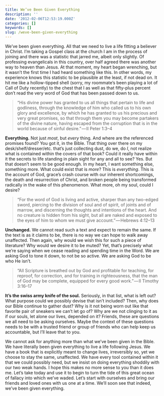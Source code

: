 ```yaml
---
title: We’ve Been Given Everything
description: ''
date: '2012-02-06T12:53:19.000Z'
categories: []
keywords: []
slug: /weve-been-given-everything
---
```


We’ve been given everything. All that we need to live a life fitting a believer in Christ. I’m taking a Gospel class at the church I am in the process of joining and there was a statistic that jarred me, albeit only slightly. Of professing evangelicals in this country, over half agreed there was another way to heaven than Jesus. At that moment, my heart began wrenching, but it wasn’t the first time I had heard something like this. In other words, my experience knows this statistic to be plausible at the least, if not dead on. It hit me like a hollow-tipped shell (sorry, my roommate’s been playing a lot of Call of Duty recently) to the chest that I as well as that fifty-plus percent don’t read the very word of God that has been passed down to us.

> “His divine power has granted to us all things that pertain to life and godliness, through the knowledge of him who called us to his own glory and excellence, by which he has granted to us his precious and very great promises, so that through them you may become partakers of the divine nature, having escaped from the corruption that is in the world because of sinful desire.” — II Peter 1:3–4

**Everything.** Not just _most_, but _every_ thing. And where are the referenced promises found? You got it, in the Bible. That thing over there on my desk/shelf/dresser/etc. that’s just collecting dust, do we, do _I_, not realize what is contained within the covers of that book? Could it really have within it the secrets to life standing in plain sight for any and all to see? Yes. But that doesn’t seem to be good enough. In my heart, I want something else, something more. What could exist that is _more_? This is _everything_. This is the account of God, grace’s crash course with our inherent shortcomings, the death and resurrection of Christ, and broken people being transformed radically in the wake of this phenomenon. What more, oh my soul, could I desire?

> “For the word of God is living and active, sharper than any two-edged sword, piercing to the division of soul and of spirit, of joints and of marrow, and discerning the thoughts and intentions of the heart. And no creature is hidden from his sight, but all are naked and exposed to the eyes of him to whom we must give account.” — Hebrews 4:12–13

**Unchanged.** We cannot read such a text and expect to remain the same. If the text is as it claims to be, there is no way we can hope to walk away unaffected. Then again, why would we wish this for such a piece of literature? Why would we desire it to be muted? Yet, that’s precisely what we’re saying when we cease reading and spending time in the Word. We are asking God to tone it down, to not be so active. We are asking God to be who He isn’t.

> “All Scripture is breathed out by God and profitable for teaching, for reproof, for correction, and for training in righteousness, that the man of God may be complete, equipped for every good work.” — II Timothy 3:16–17

**It’s the swiss army knife of the soul.** Seriously, in that list, what is left out? What purpose could we possibly devise that isn’t included? Then, why does our Bible continue to gather dust? Why is it not being worn out like that favorite pair of sneakers we can’t let go of? Why are we not clinging to it as if our souls, let alone our lives, depended on it? Friends, these are questions we all need to be asking ourselves. Maybe the context of these questions needs to be with a trusted friend or group of friends who can help keep us accountable, but I’ll leave that to you.

We cannot ask for anything more than what we’ve been given in the Bible. We have literally been given everything to live a life following Jesus. We have a book that is explicitly meant to change lives, irreversibly so, yet we choose to stay the same, unaffected. We have every tool contained within it that we could possibly need, but we insist on doing everything shoddily with our two weak hands. I hope this makes no more sense to you than it does me. Let’s take today and use it to begin to turn the tide of this great ocean of fallacy into which we’ve waded. Let’s start with ourselves and bring our friends and loved ones with us one at a time. We’ll soon see that indeed, we’ve been given everything.
